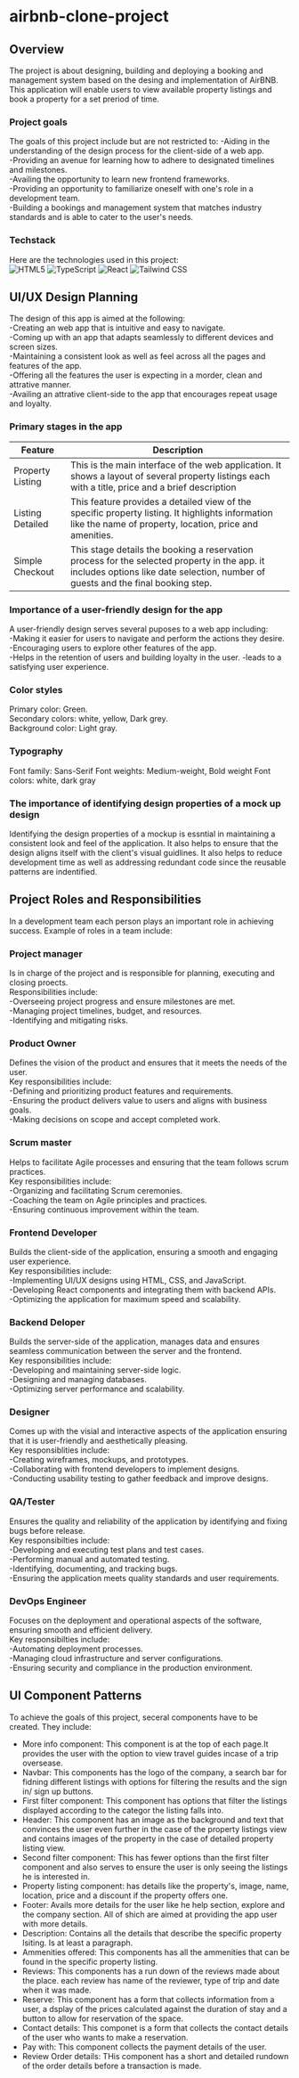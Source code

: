 # airbnb-clone-project

## Overview

The project is about designing, building and deploying a booking and management system based on the desing and implementation of AirBNB. This application will enable users to view available property listings and  book a property for a set preriod of time.

### Project goals

The goals of this project include but are not restricted to:
 -Aiding in the understanding of the design process for the client-side of a web app.  
 -Providing an avenue for learning how to adhere to designated timelines and milestones.  
 -Availing the opportunity to learn new frontend frameworks.  
 -Providing an opportunity to familiarize oneself with one's role in a development team.  
 -Building a bookings and management system that matches industry standards and is able to cater to the user's needs.  

### Techstack

 Here are the technologies used in this project:  
 ![HTML5](https://img.shields.io/badge/HTML5-FF5722?style=for-the-badge&logo=html5&logoColor=white)
![TypeScript](https://img.shields.io/badge/TypeScript-007ACC?style=for-the-badge&logo=typescript&logoColor=white)
![React](https://img.shields.io/badge/React-61DAFB?style=for-the-badge&logo=react&logoColor=black)
![Tailwind CSS](https://img.shields.io/badge/Tailwind_CSS-06B6D4?style=for-the-badge&logo=tailwind-css&logoColor=black)

## UI/UX Design Planning

The design of this app is aimed at the following:  
-Creating an web app that is intuitive and easy to navigate.  
-Coming up with an app that adapts seamlessly to different devices and screen sizes.  
-Maintaining a consistent look as well as feel across all the pages and features of the app.  
-Offering all the features the user is expecting in a morder, clean and attrative manner.  
-Availing an attrative client-side to the app that encourages repeat usage and loyalty.  

### Primary stages in the app

| Feature | Description |
| ------- | ----------- |
| Property Listing | This is the main interface of the web application. It shows a layout of several property listings each with a title, price and a brief description |
| Listing Detailed | This feature provides a detailed view of the specific property listing. It highlights information like the name of property, location, price and amenities.|
| Simple Checkout | This stage details the booking a reservation process for the selected property in the app. it includes options like date selection, number of guests and the final booking step.|

### Importance of a user-friendly design for the app

A user-friendly design serves several puposes to a web app including:  
-Making it easier for users to navigate and perform the actions they desire.  
-Encouraging users to explore other features of the app.  
-Helps in the retention of users and building loyalty in the user.
-leads to a satisfying user experience.  

### Color styles

Primary color: Green.  
Secondary colors: white, yellow, Dark grey.  
Background color: Light gray.  

### Typography

Font family: Sans-Serif
Font weights: Medium-weight, Bold weight
Font colors: white, dark gray

### The importance of identifying design properties of a mock up design

Identifying the design properties of a mockup is essntial in maintaining a consistent look and feel of the application. It also helps to ensure that the design aligns itself with the client's visual guidlines. It also helps to reduce development time as well as addressing redundant code since the reusable patterns are indentified.  

## Project Roles and Responsibilities

In a development team each person plays an important role in achieving success. Example of roles in a team include:

### Project manager

 Is in charge of the project and  is responsible for planning, executing and closing proects.  
 Responsibilities include:  
 -Overseeing project progress and ensure milestones are met.  
 -Managing project timelines, budget, and resources.  
 -Identifying and mitigating risks.  

### Product Owner

Defines the vision of the product and ensures that it meets the needs of the user.  
Key responsibilities include:  
-Defining and prioritizing product features and requirements.  
-Ensuring the product delivers value to users and aligns with business goals.  
-Making decisions on scope and accept completed work.  

### Scrum master

Helps to facilitate Agile processes and ensuring that the team follows scrum practices.  
Key responsibilities include:  
-Organizing and facilitating Scrum ceremonies.  
-Coaching the team on Agile principles and practices.  
-Ensuring continuous improvement within the team.

### Frontend Developer

Builds the client-side of the application, ensuring a smooth and engaging user experience.  
Key responsibilities include:  
-Implementing UI/UX designs using HTML, CSS, and JavaScript.  
-Developing React components and integrating them with backend APIs.  
-Optimizing the application for maximum speed and scalability.  

### Backend Deloper

Builds the server-side of the application, manages data and ensures seamless communication between the server and the frontend.  
Key responsibilities include:  
-Developing and maintaining server-side logic.  
-Designing and managing databases.  
-Optimizing server performance and scalability.  

### Designer

Comes up with the visial and interactive aspects of the application ensuring that it is user-friendly and aesthetically pleasing.  
Key responsiblities include:  
-Creating wireframes, mockups, and prototypes.  
-Collaborating with frontend developers to implement designs.  
-Conducting usability testing to gather feedback and improve designs.  

### QA/Tester

Ensures the quality and reliability of the application by identifying and fixing bugs before release.  
Key responsibilties include:  
-Developing and executing test plans and test cases.  
-Performing manual and automated testing.  
-Identifying, documenting, and tracking bugs.  
-Ensuring the application meets quality standards and user requirements.  

### DevOps Engineer

Focuses on the deployment and operational aspects of the software, ensuring smooth and efficient delivery.  
Key responsibilties include:  
-Automating deployment processes.  
-Managing cloud infrastructure and server configurations.  
-Ensuring security and compliance in the production environment.  

## UI Component Patterns

To achieve the goals of this project, seceral components have to be created. They include:  

- More info component: This component is at the top of each page.It provides the user with the option to view travel guides incase of a trip oversease.  
- Navbar: This components has the logo of the company, a search bar for fidning different listings with options for filtering the results and the sign in/ sign up buttons.  
- First filter component: This component has options that filter the listings displayed according to the categor the listing falls into.  
- Header: This component has an image as the background and text that convinces the user even further in the case of the property listings view and contains images of the property in the case of detailed property listing view.  
- Second filter component: This has fewer options than the first filter component and also serves to ensure the user is only seeing the listings he is interested in.  
- Property listing component: has details like the property's, image, name, location, price and a discount if the property offers one.  
- Footer: Avails more details for the user like he help section, explore and the company section. All of shich are aimed at providing the app user with more details.  
- Description: Contains all the details that describe the specific property lsiting. Is at least a paragraph.  
- Ammenities offered: This components has all the ammenities that can be found in the specific property listing.  
- Reviews: This components has a run down of the reviews made about the place. each review has name of the reviewer, type of trip and date when it was made.  
- Reserve: This component has a form that collects information from a user, a dsplay of the prices calculated against the duration of stay and a button to allow for reservation of the space.  
- Contact details: This componet is a form that collects the contact details of the user who wants to make a reservation.  
- Pay with: This component collects the payment details of the user.  
- Review Order details: THis component has a short and detailed rundown of the order details before a transaction is made.  
